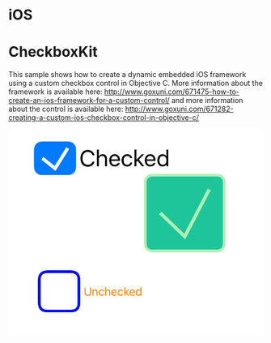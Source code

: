 # iOS
CheckboxKit
=====================

This sample shows how to create a dynamic embedded iOS framework using a custom checkbox control in Objective C.   More information about the framework is available here: http://www.goxuni.com/671475-how-to-create-an-ios-framework-for-a-custom-control/ and more information about the control is available here: http://www.goxuni.com/671282-creating-a-custom-ios-checkbox-control-in-objective-c/ ‎

![](Screenshot.png)
